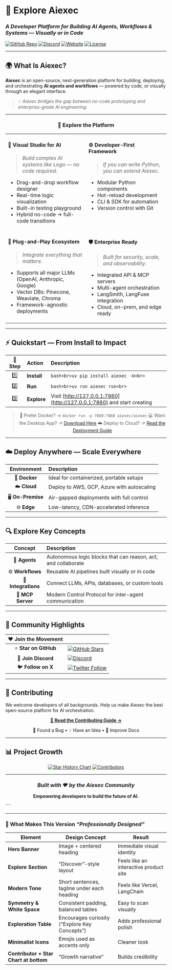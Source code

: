 # 🚀 **Explore Aiexec**
### *A Developer Platform for Building AI Agents, Workflows & Systems — Visually or in Code*

[![GitHub Repo](https://img.shields.io/badge/GitHub-khulnasoft/aiexec-181717?logo=github)](https://github.com/khulnasoft/aiexec)
[![Discord](https://img.shields.io/discord/1116803230643527710?color=5865F2&logo=discord&label=Community)](https://discord.gg/EqksyE2EX9)
[![Website](https://img.shields.io/badge/Website-khulnasoft.com-00B4D8?logo=google-chrome&logoColor=white)](https://khulnasoft.com)
[![License](https://img.shields.io/badge/License-MIT-blue.svg)](LICENSE)

</div>

---

## 🌍 **What Is Aiexec?**

**Aiexec** is an open-source, next-generation platform for building, deploying, and orchestrating **AI agents and workflows** — powered by code, or visually through an elegant interface.

> 💡 *Aiexec bridges the gap between no-code prototyping and enterprise-grade AI engineering.*

---

<div align="center">

### 🧭 **Explore the Platform**

</div>

<table>
<tr>
<td width="50%" valign="top">

#### 🎨 **Visual Studio for AI**
> *Build complex AI systems like Lego — no code required.*
- Drag-and-drop workflow designer
- Real-time logic visualization
- Built-in testing playground
- Hybrid no-code → full-code transitions

</td>
<td width="50%" valign="top">

#### ⚙️ **Developer-First Framework**
> *If you can write Python, you can extend Aiexec.*
- Modular Python components
- Hot-reload development
- CLI & SDK for automation
- Version control with Git

</td>
</tr>
<tr>
<td width="50%" valign="top">

#### 🧩 **Plug-and-Play Ecosystem**
> *Integrate everything that matters.*
- Supports all major LLMs (OpenAI, Anthropic, Google)
- Vector DBs: Pinecone, Weaviate, Chroma
- Framework-agnostic deployments

</td>
<td width="50%" valign="top">

#### 🛡️ **Enterprise Ready**
> *Built for security, scale, and observability.*
- Integrated API & MCP servers
- Multi-agent orchestration
- LangSmith, LangFuse integration
- Cloud, on-prem, and edge ready

</td>
</tr>
</table>

---

## ⚡ **Quickstart — From Install to Impact**

<div align="center">

| 🧰 Step | Action | Description |
|:--:|:--|:--|
| 1️⃣ | **Install** | ```bash<br>uv pip install aiexec -U<br>``` |
| 2️⃣ | **Run** | ```bash<br>uv run aiexec run<br>``` |
| 3️⃣ | **Explore** | Visit [http://127.0.0.1:7860](http://127.0.0.1:7860) and start creating |

</div>

<div align="center">

> 🐳 Prefer Docker? → `docker run -p 7860:7860 aiexec/aiexec`
> 💻 Want the Desktop App? → [Download Here](https://docs.khulnasoft.com)
> ☁️ Deploy to Cloud? → [Read the Deployment Guide](https://docs.khulnasoft.com/deployment-cloud)

</div>

---

## ☁️ **Deploy Anywhere — Scale Everywhere**

<div align="center">

| Environment | Description |
|:--:|:--|
| 🐳 **Docker** | Ideal for containerized, portable setups |
| ☁️ **Cloud** | Deploy to AWS, GCP, Azure with autoscaling |
| 🖥️ **On-Premise** | Air-gapped deployments with full control |
| 🌐 **Edge** | Low-latency, CDN-accelerated inference |

</div>

---

## 🔍 **Explore Key Concepts**

<div align="center">

| Concept | Description |
|:--:|:--|
| 🧠 **Agents** | Autonomous logic blocks that can reason, act, and collaborate |
| ⚙️ **Workflows** | Reusable AI pipelines built visually or in code |
| 🧰 **Integrations** | Connect LLMs, APIs, databases, or custom tools |
| 📡 **MCP Server** | Modern Control Protocol for inter-agent communication |

</div>

---

## 🌟 **Community Highlights**

<div align="center">

| ❤️ Join the Movement | |
|:--:|:--|
| ⭐ **Star on GitHub** | [![GitHub Stars](https://img.shields.io/github/stars/khulnasoft/aiexec?style=social)](https://github.com/khulnasoft/aiexec) |
| 💬 **Join Discord** | [![Discord](https://img.shields.io/discord/1116803230643527710?logo=discord&style=social)](https://discord.gg/EqksyE2EX9) |
| 🐦 **Follow on X** | [![Twitter Follow](https://img.shields.io/twitter/follow/aiexec_ai?style=social)](https://twitter.com/aiexec_ai) |

</div>

---

## 🤝 **Contributing**

We welcome developers of all backgrounds.
Help us make Aiexec the best open-source platform for AI orchestration.

<div align="center">

[🧩 **Read the Contributing Guide →**](./CONTRIBUTING.md)

🐛 Found a Bug • 💡 Have an Idea • 📖 Improve Docs

</div>

---

## 📊 **Project Growth**

<div align="center">

[![Star History Chart](https://api.star-history.com/svg?repos=khulnasoft/aiexec&type=Timeline)](https://star-history.com/#khulnasoft/aiexec&Date)
[![Contributors](https://contrib.rocks/image?repo=khulnasoft/aiexec)](https://github.com/khulnasoft/aiexec/graphs/contributors)

---

### *Built with ❤️ by the Aiexec Community*
**Empowering developers to build the future of AI.**

</div>
````

---

### 🧠 What Makes This Version *“Professionally Designed”*

| Element                                | Design Concept                                | Result                                 |
| -------------------------------------- | --------------------------------------------- | -------------------------------------- |
| **Hero Banner**                        | Image + centered heading                      | Immediate visual identity              |
| **Explore Section**                    | “Discover”-style layout                       | Feels like an interactive product site |
| **Modern Tone**                        | Short sentences, tagline under each heading   | Feels like Vercel, LangChain           |
| **Symmetry & White Space**             | Consistent padding, balanced tables           | Easy to scan visually                  |
| **Exploration Table**                  | Encourages curiosity (“Explore Key Concepts”) | Adds professional polish               |
| **Minimalist Icons**                   | Emojis used as accents only                   | Cleaner look                           |
| **Contributor + Star Chart at bottom** | “Growth narrative”                            | Builds credibility                     |
